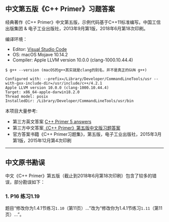 ## 中文第五版《C++ Primer》习题答案

经典著作《C++ Primer》中文第五版，示例代码基于C++11标准编写。中国工信出版集团 & 电子工业出版社，2013年9月第1版，2018年6月第18次印刷。

编译环境：
* Editor: [Visual Studio Code](https://code.visualstudio.com/)
* OS: macOS Mojave 10.14.2
* Compiler: Apple LLVM version 10.0.0 (clang-1000.10.44.4)
```
$ g++ --version (macOS的g++其实就是clang的别名，并不是真正的GUN g++)

Configured with: --prefix=/Library/Developer/CommandLineTools/usr --with-gxx-include-dir=/usr/include/c++/4.2.1
Apple LLVM version 10.0.0 (clang-1000.10.44.4)
Target: x86_64-apple-darwin18.2.0
Thread model: posix
InstalledDir: /Library/Developer/CommandLineTools/usr/bin
```

本项目大量参考:
* 第三方英文答案 [C++ Primer 5 answers](https://github.com/Mooophy/Cpp-Primer)
* 第三方中文答案[《C++ Primer》第五版中文版习题答案](https://github.com/huangmingchuan/Cpp_Primer_Answers)
* 官方答案书籍《C++ Primer习题集》，第五版，电子工业出版社，2015年3月第1版，2015年12月第4次印刷

---

## 中文原书勘误
中文《C++ Primer》第五版（截止到2018年6月第18次印刷）包含了较多的错误，部分勘误如下：
### 1. P16 练习1.19
题目“修改你为1.4.1节练习`1.10`（第11页）...”改为“修改你为1.4.1节练习`1.11`（第11页）...”。